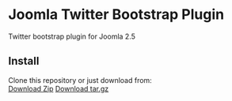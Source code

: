 Joomla Twitter Bootstrap Plugin
===============

Twitter bootstrap plugin for Joomla 2.5

Install
---------------
Clone this repository or just download from:  
[Download Zip](https://github.com/digitaldisseny/plg_sys_twbootstrap/zipball/master)
[Download tar.gz](https://github.com/digitaldisseny/plg_sys_twbootstrap/tarball/master)

